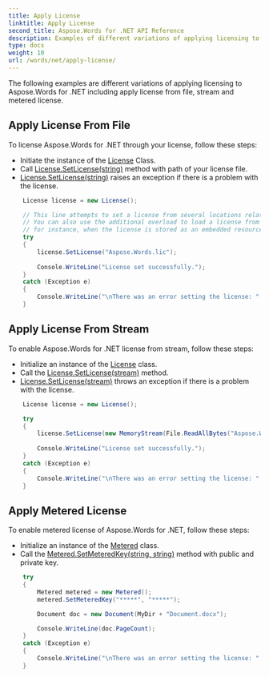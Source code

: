 ```yaml
---
title: Apply License
linktitle: Apply License
second_title: Aspose.Words for .NET API Reference
description: Examples of different variations of applying licensing to Aspose.Words for .NET including apply license from file, stream and metered license
type: docs
weight: 10
url: /words/net/apply-license/
---
```

The following examples are different variations of applying licensing to Aspose.Words for .NET including apply license from file, stream and metered license.

## Apply License From File

To license Aspose.Words for .NET through your license, follow these steps:

- Initiate the instance of the [License](/words/net/aspose.words/license/) Class.
- Call [License.SetLicense(string)](/words/net/aspose.words/license/setlicense/#setlicense_1) method with path of your license file.
- [License.SetLicense(string)](/words/net/aspose.words/license/setlicense/#setlicense_1) raises an exception if there is a problem with the license.

```csharp
	License license = new License();

	// This line attempts to set a license from several locations relative to the executable and Aspose.Words.dll.
	// You can also use the additional overload to load a license from a stream, this is useful,
	// for instance, when the license is stored as an embedded resource.
	try
	{
		license.SetLicense("Aspose.Words.lic");
		
		Console.WriteLine("License set successfully.");
	}
	catch (Exception e)
	{
		Console.WriteLine("\nThere was an error setting the license: " + e.Message);
	}
```

## Apply License From Stream
To enable Aspose.Words for .NET license from stream, follow these steps:

- Initialize an instance of the [License](/words/net/aspose.words/license/) class.
- Call the [License.SetLicense(stream)](/words/net/aspose.words/license/setlicense/#setlicense) method.
- [License.SetLicense(stream)](/words/net/aspose.words/license/setlicense/#setlicense_1) throws an exception if there is a problem with the license.

```csharp
	License license = new License();

	try
	{
		license.SetLicense(new MemoryStream(File.ReadAllBytes("Aspose.Words.lic")));
		
		Console.WriteLine("License set successfully.");
	}
	catch (Exception e)
	{
		Console.WriteLine("\nThere was an error setting the license: " + e.Message);
	}
```

## Apply Metered License
To enable metered license of Aspose.Words for .NET, follow these steps:

- Initialize an instance of the [Metered](/words/net/aspose.words/metered/) class.
- Call the [Metered.SetMeteredKey(string, string)](/words/net/aspose.words/metered/setmeteredkey/) method with public and private key.


```csharp
	try
	{
		Metered metered = new Metered();
		metered.SetMeteredKey("*****", "*****");

		Document doc = new Document(MyDir + "Document.docx");

		Console.WriteLine(doc.PageCount);
	}
	catch (Exception e)
	{
		Console.WriteLine("\nThere was an error setting the license: " + e.Message);
	}
```


